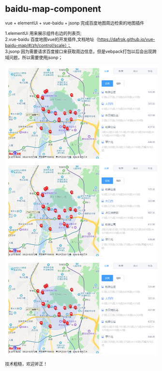 # baidu-map-component
vue + elementUi + vue-baidu + jsonp 完成百度地图周边检索的地图插件

1.elementUi 用来展示组件右边的列表页;  
2.vue-baidu 百度地图vue的开发插件,文档地址（https://dafrok.github.io/vue-baidu-map/#/zh/control/scale）；   
3.jsonp 因为需要请求百度接口来获取周边信息，但是vebpack打包以后会出现跨域问题，所以需要使用jsonp；  

![Image text](https://github.com/RamboZheng/baidu-map-component/blob/master/img/img-1.png)  
![Image text](https://github.com/RamboZheng/baidu-map-component/blob/master/img/img-1.png)  
![Image text](https://github.com/RamboZheng/baidu-map-component/blob/master/img/img-1.png)  

技术粗糙，欢迎斧正！
